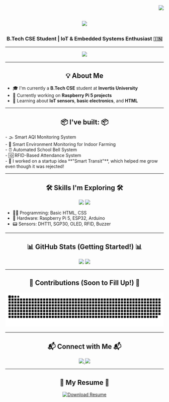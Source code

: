 <img align="right" src="https://visitor-badge.laobi.icu/badge?page_id=YASH-SHARMA.YASH-SHARMA" />

<h1 align="center">
  <img src="https://readme-typing-svg.herokuapp.com/?font=Righteous&size=35&center=true&vCenter=true&width=500&height=70&duration=4000&lines=Hi+There!+👋;+I'm+Yash+Sharma!;" />
</h1>

<h3 align="center">B.Tech CSE Student | IoT & Embedded Systems Enthusiast 🇮🇳</h3>

---

<div align="center">
  <img src="https://readme-typing-svg.herokuapp.com?font=Orbitron&size=28&color=00FFF7&center=true&vCenter=true&width=900&height=70&lines=Welcome+to+My+GitHub+Lab+👨‍🔬;IoT+Builder+%7C+Dreamer+%7C+Tech+Learner+🛠️" />
</div>

---

<div align = "center"><h2><b>💡 About Me </b></h2></div>

- 🎓 I'm currently a **B.Tech CSE** student at **Invertis University**
- 🔭 Currently working on **Raspberry Pi 5 projects**
- 🌱 Learning about **IoT sensors**, **basic electronics**, and **HTML**
</div>
<hr>

<center>
<h2><b>📦 I've built: 📦
</b></h2>
</center>

<div align="left">
  - 🌫️ Smart AQI Monitoring System <br>
  - 🌱 Smart Environment Monitoring for Indoor Farming
  <br>
  - ⏰ Automated School Bell System
  <br>
  - 🆔 RFID-Based Attendance System
  <br>
- 🚀 I worked on a startup idea **"Smart Transit"**, which helped me grow even though it was rejected!
</div>

---

<center><h2><b> 🛠️ Skills I'm Exploring 🛠️</b></h2></center>

<div align="center">
  <img src="https://skillicons.dev/icons?i=html,css,vscode,github" />
  <img src="https://skillicons.dev/icons?i=raspberrypi,arduino" />
</div>

- 👨‍💻 Programming: Basic HTML, CSS
- 🔌 Hardware: Raspberry Pi 5, ESP32, Arduino
- 📟 Sensors: DHT11, SGP30, OLED, RFID, Buzzer

---

<center><h2><b> 📊 GitHub Stats (Getting Started!) 📊
</b></h2></center>

<div align="center">
  <img src="https://github-readme-stats.vercel.app/api?username=YASH-SHARMA&show_icons=true&theme=react&border_radius=10" width="390" />
  <img src="https://github-readme-streak-stats.herokuapp.com/?user=YASH-SHARMA&theme=react&border_radius=10" width="390" />
</div>

---

<center><h2><b>🐍 Contributions (Soon to Fill Up!) 🐍</b></h2></center>

<div align="center">
  <img alt="snake gif" src="https://raw.githubusercontent.com/Platane/snk/output/github-contribution-grid-snake.svg" />
</div>

---

<center><h2><b>📬 Connect with Me 📬</b></h2></center>

<div align="center">
  <a href="mailto:yashtech0.525@gmail.com">
    <img src="https://img.shields.io/badge/Gmail-333333?style=for-the-badge&logo=gmail&logoColor=red" />
  </a>
  <a href="www.linkedin.com/in/yash-sharma-126b3b2a0" target="_blank">
    <img src="https://img.shields.io/badge/LinkedIn-0077B5?style=for-the-badge&logo=linkedin&logoColor=white" />
  </a>
</div>

---

<center><h2><b>📄 My Resume 📄</b></h2></center>

<div align="center">
  <a href="https://github.com/YASH-SHARMA/YASH-SHARMA/raw/main/Yash_Sharma_Resume.pdf" target="_blank">
    <img src="https://img.shields.io/badge/📄 Download+Resume-0A66C2?style=for-the-badge&logo=adobeacrobatreader&logoColor=white" alt="Download Resume"/>
  </a>
</div>
